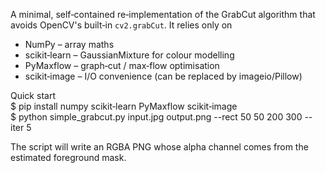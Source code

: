 A minimal, self‑contained re‑implementation of the GrabCut algorithm that avoids
OpenCV's built‑in `cv2.grabCut`.  It relies only on

* NumPy – array maths
* scikit‑learn – GaussianMixture for colour modelling
* PyMaxflow – graph‑cut / max‑flow optimisation
* scikit‑image – I/O convenience (can be replaced by imageio/Pillow)

Quick start  
$ pip install numpy scikit‑learn PyMaxflow scikit‑image  
$ python simple_grabcut.py input.jpg output.png --rect 50 50 200 300 --iter 5

The script will write an RGBA PNG whose alpha channel comes from the estimated
foreground mask.